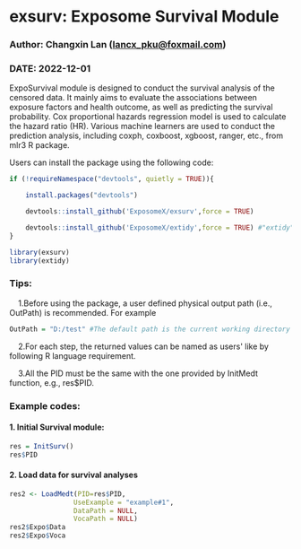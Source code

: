 # exsurv: Exposome Survival Module 
### Author: Changxin Lan (lancx_pku@foxmail.com)
### DATE: 2022-12-01
ExpoSurvival module is designed to conduct the survival analysis of the censored data. It mainly aims to evaluate the associations between exposure factors and health outcome, as well as predicting the survival probability. Cox proportional hazards regression model is used to calculate the hazard ratio (HR). Various machine learners are used to conduct the prediction analysis, including coxph, coxboost, xgboost, ranger, etc., from mlr3 R package.

Users can install the package using the following code:
```R
if (!requireNamespace("devtools", quietly = TRUE)){

	install.packages("devtools")

	devtools::install_github('ExposomeX/exsurv',force = TRUE)

	devtools::install_github('ExposomeX/extidy',force = TRUE) #"extidy" package is optional if the data file has been well prepared. However, the it is recommended as users may need tidy the data to meet the modeling requirement, such as deleting varaibles with low variance, transforming data type, classifying variable into several level, etc.
}

library(exsurv)
library(extidy) 
```

### Tips:
&nbsp;&nbsp;&nbsp;&nbsp;1.Before using the package, a user defined physical output path (i.e., OutPath) is recommended. For example
```R
OutPath = "D:/test" #The default path is the current working directory of R. Users can use this code to set the preferred path.
```
&nbsp;&nbsp;&nbsp;&nbsp;2.For each step, the returned values can be named as users' like by following R language requirement.<br>

&nbsp;&nbsp;&nbsp;&nbsp;3.All the PID must be the same with the one provided by InitMedt function, e.g., res$PID.

### Example codes:
#### 1. Initial Survival module:
```R
res = InitSurv()
res$PID
```
#### 2. Load data for survival analyses
```R
res2 <- LoadMedt(PID=res$PID,
	            UseExample = "example#1",
	            DataPath = NULL,
	            VocaPath = NULL)
res2$Expo$Data
res2$Expo$Voca
```
